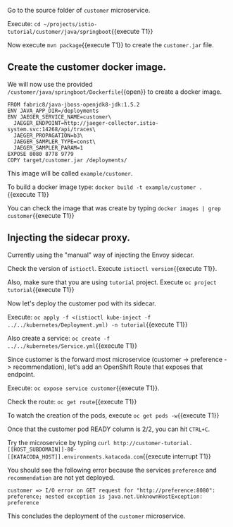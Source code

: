 Go to the source folder of `customer` microservice.

Execute: `cd ~/projects/istio-tutorial/customer/java/springboot`{{execute T1}}

Now execute `mvn package`{{execute T1}} to create the `customer.jar` file.

## Create the customer docker image.

We will now use the provided 
`/customer/java/springboot/Dockerfile`{{open}} 
to create a docker image.

```
FROM fabric8/java-jboss-openjdk8-jdk:1.5.2
ENV JAVA_APP_DIR=/deployments
ENV JAEGER_SERVICE_NAME=customer\
  JAEGER_ENDPOINT=http://jaeger-collector.istio-system.svc:14268/api/traces\
  JAEGER_PROPAGATION=b3\
  JAEGER_SAMPLER_TYPE=const\
  JAEGER_SAMPLER_PARAM=1
EXPOSE 8080 8778 9779
COPY target/customer.jar /deployments/
```

This image will be called `example/customer`.

To build a docker image type: `docker build -t example/customer .`{{execute T1}}

You can check the image that was create by typing `docker images | grep customer`{{execute T1}}

## Injecting the sidecar proxy.

Currently using the "manual" way of injecting the Envoy sidecar.

Check the version of `istioctl`. Execute `istioctl version`{{execute T1}}.

Also, make sure that you are using `tutorial` project. Execute `oc project tutorial`{{execute T1}}

Now let's deploy the customer pod with its sidecar.

Execute: `oc apply -f <(istioctl kube-inject -f ../../kubernetes/Deployment.yml) -n tutorial`{{execute T1}}

Also create a service: `oc create -f ../../kubernetes/Service.yml`{{execute T1}} 

Since customer is the forward most microservice (customer -> preference -> recommendation), let's add an OpenShift Route that exposes that endpoint.

Execute: `oc expose service customer`{{execute T1}}.

Check the route: `oc get route`{{execute T1}}

To watch the creation of the pods, execute `oc get pods -w`{{execute T1}}

Once that the customer pod READY column is 2/2, you can hit `CTRL+C`. 

Try the microservice by typing `curl http://customer-tutorial.[[HOST_SUBDOMAIN]]-80-[[KATACODA_HOST]].environments.katacoda.com`{{execute interrupt T1}}

You should see the following error because the services `preference` and `recommendation` are not yet deployed.

`customer => I/O error on GET request for "http://preference:8080": preference; nested exception is java.net.UnknownHostException: preference`

This concludes the deployment of the `customer` microservice.
